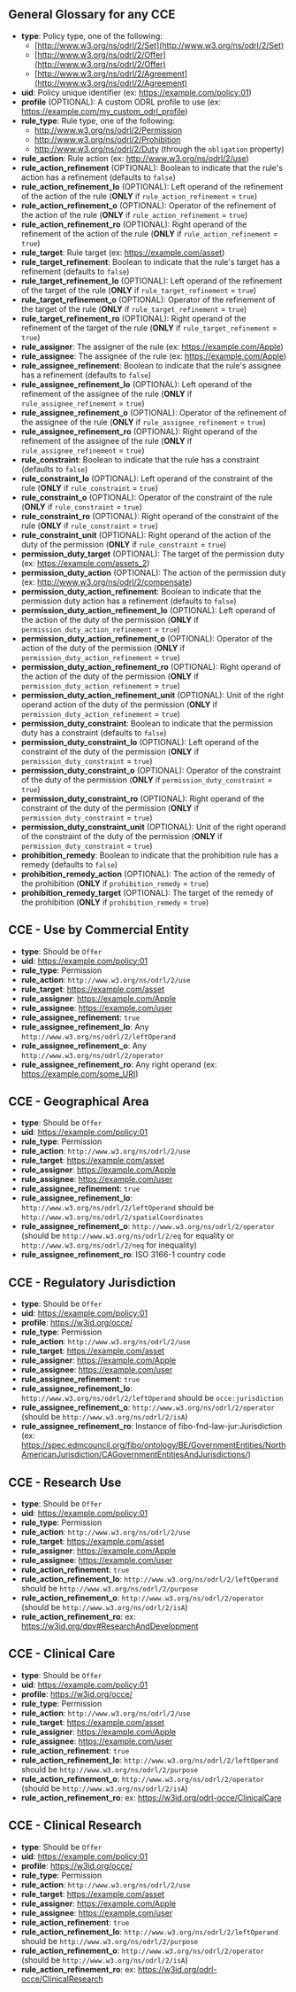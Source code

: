 ## General Glossary for any CCE

- **type**: Policy type, one of the following:
  - [http://www.w3.org/ns/odrl/2/Set](http://www.w3.org/ns/odrl/2/Set)
  - [http://www.w3.org/ns/odrl/2/Offer](http://www.w3.org/ns/odrl/2/Offer)
  - [http://www.w3.org/ns/odrl/2/Agreement](http://www.w3.org/ns/odrl/2/Agreement)
- **uid**: Policy unique identifier (ex: https://example.com/policy:01)
- **profile** (OPTIONAL): A custom ODRL profile to use (ex: https://example.com/my_custom_odrl_profile)
- **rule_type**: Rule type, one of the following:
  - http://www.w3.org/ns/odrl/2/Permission
  - http://www.w3.org/ns/odrl/2/Prohibition
  - http://www.w3.org/ns/odrl/2/Duty (through the `obligation` property)
- **rule_action**: Rule action (ex: http://www.w3.org/ns/odrl/2/use)
- **rule_action_refinement** (OPTIONAL): Boolean to indicate that the rule's action has a refinement (defaults to `false`)
- **rule_action_refinement_lo** (OPTIONAL): Left operand of the refinement of the action of the rule (**ONLY** if `rule_action_refinement` = `true`)
- **rule_action_refinement_o** (OPTIONAL): Operator of the refinement of the action of the rule (**ONLY** if `rule_action_refinement` = `true`)
- **rule_action_refinement_ro** (OPTIONAL): Right operand of the refinement of the action of the rule (**ONLY** if `rule_action_refinement` = `true`)
- **rule_target**: Rule target (ex: https://example.com/asset)
- **rule_target_refinement**: Boolean to indicate that the rule's target has a refinement (defaults to `false`)
- **rule_target_refinement_lo** (OPTIONAL): Left operand of the refinement of the target of the rule (**ONLY** if `rule_target_refinement` = `true`)
- **rule_target_refinement_o** (OPTIONAL): Operator of the refinement of the target of the rule (**ONLY** if `rule_target_refinement` = `true`)
- **rule_target_refinement_ro** (OPTIONAL): Right operand of the refinement of the target of the rule (**ONLY** if `rule_target_refinement` = `true`)
- **rule_assigner**: The assigner of the rule (ex: https://example.com/Apple)
- **rule_assignee**: The assignee of the rule (ex: https://example.com/Apple)
- **rule_assignee_refinement**: Boolean to indicate that the rule's assignee has a refinement (defaults to `false`)
- **rule_assignee_refinement_lo** (OPTIONAL): Left operand of the refinement of the assignee of the rule (**ONLY** if `rule_assignee_refinement` = `true`)
- **rule_assignee_refinement_o** (OPTIONAL): Operator of the refinement of the assignee of the rule (**ONLY** if `rule_assignee_refinement` = `true`)
- **rule_assignee_refinement_ro** (OPTIONAL): Right operand of the refinement of the assignee of the rule (**ONLY** if `rule_assignee_refinement` = `true`)
- **rule_constraint**: Boolean to indicate that the rule has a constraint (defaults to `false`)
- **rule_constraint_lo** (OPTIONAL): Left operand of the constraint of the rule (**ONLY** if `rule_constraint` = `true`)
- **rule_constraint_o** (OPTIONAL): Operator of the constraint of the rule (**ONLY** if `rule_constraint` = `true`)
- **rule_constraint_ro** (OPTIONAL): Right operand of the constraint of the rule (**ONLY** if `rule_constraint` = `true`)
- **rule_constraint_unit** (OPTIONAL): Right operand of the action of the duty of the permission (**ONLY** if `rule_constraint` = `true`)
- **permission_duty_target** (OPTIONAL): The target of the permission duty (ex: https://example.com/assets_2)
- **permission_duty_action** (OPTIONAL): The action of the permission duty (ex: http://www.w3.org/ns/odrl/2/compensate)
- **permission_duty_action_refinement**: Boolean to indicate that the permission duty action has a refinement (defaults to `false`)
- **permission_duty_action_refinement_lo** (OPTIONAL): Left operand of the action of the duty of the permission (**ONLY** if `permission_duty_action_refinement` = `true`)
- **permission_duty_action_refinement_o** (OPTIONAL): Operator of the action of the duty of the permission (**ONLY** if `permission_duty_action_refinement` = `true`)
- **permission_duty_action_refinement_ro** (OPTIONAL): Right operand of the action of the duty of the permission (**ONLY** if `permission_duty_action_refinement` = `true`)
- **permission_duty_action_refinement_unit** (OPTIONAL): Unit of the right operand action of the duty of the permission (**ONLY** if `permission_duty_action_refinement` = `true`)
- **permission_duty_constraint**: Boolean to indicate that the permission duty has a constraint (defaults to `false`)
- **permission_duty_constraint_lo** (OPTIONAL): Left operand of the constraint of the duty of the permission (**ONLY** if `permission_duty_constraint` = `true`)
- **permission_duty_constraint_o** (OPTIONAL): Operator of the constraint of the duty of the permission (**ONLY** if `permission_duty_constraint` = `true`)
- **permission_duty_constraint_ro** (OPTIONAL): Right operand of the constraint of the duty of the permission (**ONLY** if `permission_duty_constraint` = `true`)
- **permission_duty_constraint_unit** (OPTIONAL): Unit of the right operand of the constraint of the duty of the permission (**ONLY** if `permission_duty_constraint` = `true`)
- **prohibition_remedy**: Boolean to indicate that the prohibition rule has a remedy (defaults to `false`)
- **prohibition_remedy_action** (OPTIONAL): The action of the remedy of the prohibition (**ONLY** if `prohibition_remedy` = `true`)
- **prohibition_remedy_target** (OPTIONAL): The target of the remedy of the prohibition (**ONLY** if `prohibition_remedy` = `true`)

## CCE - Use by Commercial Entity

- **type**: Should be `Offer`
- **uid**: https://example.com/policy:01
- **rule_type**: Permission
- **rule_action**: `http://www.w3.org/ns/odrl/2/use`
- **rule_target**: https://example.com/asset
- **rule_assigner**: https://example.com/Apple
- **rule_assignee**: https://example.com/user
- **rule_assignee_refinement**: `true`
- **rule_assignee_refinement_lo**: Any `http://www.w3.org/ns/odrl/2/leftOperand`
- **rule_assignee_refinement_o**: Any `http://www.w3.org/ns/odrl/2/operator`
- **rule_assignee_refinement_ro**: Any right operand (ex: https://example.com/some_URI)

## CCE - Geographical Area

- **type**: Should be `Offer`
- **uid**: https://example.com/policy:01
- **rule_type**: Permission
- **rule_action**: `http://www.w3.org/ns/odrl/2/use`
- **rule_target**: https://example.com/asset
- **rule_assigner**: https://example.com/Apple
- **rule_assignee**: https://example.com/user
- **rule_assignee_refinement**: `true`
- **rule_assignee_refinement_lo**: `http://www.w3.org/ns/odrl/2/leftOperand` should be `http://www.w3.org/ns/odrl/2/spatialCoordinates`
- **rule_assignee_refinement_o**: `http://www.w3.org/ns/odrl/2/operator` (should be `http://www.w3.org/ns/odrl/2/eq` for equality or `http://www.w3.org/ns/odrl/2/neq` for inequality)
- **rule_assignee_refinement_ro**: ISO 3166-1 country code

## CCE - Regulatory Jurisdiction

- **type**: Should be `Offer`
- **uid**: https://example.com/policy:01
- **profile**: https://w3id.org/occe/
- **rule_type**: Permission
- **rule_action**: `http://www.w3.org/ns/odrl/2/use`
- **rule_target**: https://example.com/asset
- **rule_assigner**: https://example.com/Apple
- **rule_assignee**: https://example.com/user
- **rule_assignee_refinement**: `true`
- **rule_assignee_refinement_lo**: `http://www.w3.org/ns/odrl/2/leftOperand` should be `occe:jurisdiction`
- **rule_assignee_refinement_o**: `http://www.w3.org/ns/odrl/2/operator` (should be `http://www.w3.org/ns/odrl/2/isA`)
- **rule_assignee_refinement_ro**: Instance of fibo-fnd-law-jur:Jurisdiction (ex: https://spec.edmcouncil.org/fibo/ontology/BE/GovernmentEntities/NorthAmericanJurisdiction/CAGovernmentEntitiesAndJurisdictions/)

## CCE - Research Use

- **type**: Should be `Offer`
- **uid**: https://example.com/policy:01
- **rule_type**: Permission
- **rule_action**: `http://www.w3.org/ns/odrl/2/use`
- **rule_target**: https://example.com/asset
- **rule_assigner**: https://example.com/Apple
- **rule_assignee**: https://example.com/user
- **rule_action_refinement**: `true`
- **rule_action_refinement_lo**: `http://www.w3.org/ns/odrl/2/leftOperand` should be `http://www.w3.org/ns/odrl/2/purpose`
- **rule_action_refinement_o**: `http://www.w3.org/ns/odrl/2/operator` (should be `http://www.w3.org/ns/odrl/2/isA`)
- **rule_action_refinement_ro**: ex: https://w3id.org/dpv#ResearchAndDevelopment

## CCE - Clinical Care

- **type**: Should be `Offer`
- **uid**: https://example.com/policy:01
- **profile**: https://w3id.org/occe/
- **rule_type**: Permission
- **rule_action**: `http://www.w3.org/ns/odrl/2/use`
- **rule_target**: https://example.com/asset
- **rule_assigner**: https://example.com/Apple
- **rule_assignee**: https://example.com/user
- **rule_action_refinement**: `true`
- **rule_action_refinement_lo**: `http://www.w3.org/ns/odrl/2/leftOperand` should be `http://www.w3.org/ns/odrl/2/purpose`
- **rule_action_refinement_o**: `http://www.w3.org/ns/odrl/2/operator` (should be `http://www.w3.org/ns/odrl/2/isA`)
- **rule_action_refinement_ro**: ex: https://w3id.org/odrl-occe/ClinicalCare

## CCE - Clinical Research

- **type**: Should be `Offer`
- **uid**: https://example.com/policy:01
- **profile**: https://w3id.org/occe/
- **rule_type**: Permission
- **rule_action**: `http://www.w3.org/ns/odrl/2/use`
- **rule_target**: https://example.com/asset
- **rule_assigner**: https://example.com/Apple
- **rule_assignee**: https://example.com/user
- **rule_action_refinement**: `true`
- **rule_action_refinement_lo**: `http://www.w3.org/ns/odrl/2/leftOperand` should be `http://www.w3.org/ns/odrl/2/purpose`
- **rule_action_refinement_o**: `http://www.w3.org/ns/odrl/2/operator` (should be `http://www.w3.org/ns/odrl/2/isA`)
- **rule_action_refinement_ro**: ex: https://w3id.org/odrl-occe/ClinicalResearch

